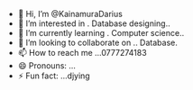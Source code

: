 - 👋 Hi, I’m @KainamuraDarius
- 👀 I’m interested in . Database designing..
- 🌱 I’m currently learning . Computer science..
- 💞️ I’m looking to collaborate on .. Database.
- 📫 How to reach me ...0777274183
- 😄 Pronouns: ...
- ⚡ Fun fact: ...djying

<!---
KainamuraDarius/KainamuraDarius is a ✨ special ✨ repository because its `README.md` (this file) appears on your GitHub profile.
You can click the Preview link to take a look at your changes.
--->
